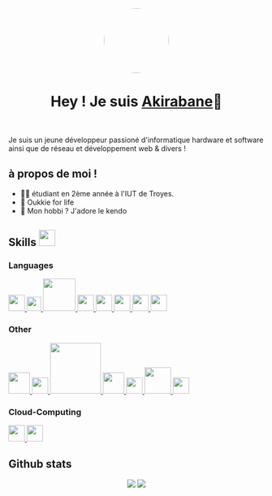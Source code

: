 <p align="center">
  <img width="128" style="border-radius: 50%" src="https://avatars.githubusercontent.com/u/77858565?v=4">
</p>

<h1 align="center">Hey ! Je suis <a href="https://github.com/Akirabane">Akirabane</a>👋</h1>
</br>

<p>Je suis un jeune développeur passioné d'informatique hardware et software ainsi que de réseau et développement web & divers !</p>

<h2>à propos de moi !</h2>

- 👨‍🎓 étudiant en 2ème année à l'IUT de Troyes.
- 🍊 Oukkie for life
- 🤫 Mon hobbi ? J'adore le kendo

<h2> Skills <img src = "https://media2.giphy.com/media/QssGEmpkyEOhBCb7e1/giphy.gif?cid=ecf05e47a0n3gi1bfqntqmob8g9aid1oyj2wr3ds3mg700bl&rid=giphy.gif" width = 32px> </h2>
<h3>Languages</h3>
<a href="#"> <img width="32px" src="https://lh3.googleusercontent.com/1NTw-mJ9bTiBiWfJ3_i22prvc3A7xvDNs4mmXSM76bqWT0-kTJ6LYDfIdgB_lWDPH_4"> </a>
<a href="#"> <img width="28px" src="https://upload.wikimedia.org/wikipedia/commons/thumb/1/18/ISO_C%2B%2B_Logo.svg/1822px-ISO_C%2B%2B_Logo.svg.png"> </a>
<a href="#"> <img width="64px" src="https://allprowebdesigns.com/blog/wp-content/uploads/2019/01/1lJ32Bl-lHWmNMUSiSq17gQ-792x445.png"> </a>
<a href="#"> <img width="32px" src="https://www.developpez.net/forums/attachments/p294178d1/a/a/a"> </a>
<a href="#"> <img width="32px" src="https://upload.wikimedia.org/wikipedia/commons/thumb/4/4c/Typescript_logo_2020.svg/1200px-Typescript_logo_2020.svg.png"> </a>
<a href="#"> <img width="32px" src="https://www.ideematic.com/wp-content/uploads/2020/07/flutter_logo.png"> </a>
<a href="#"> <img width="32px" src="https://upload.wikimedia.org/wikipedia/commons/thumb/0/0a/Python.svg/2048px-Python.svg.png"> </a>
<a href="#"> <img width="32px" src="https://upload.wikimedia.org/wikipedia/commons/thumb/b/ba/Antu_arduino-icon-small.svg/1200px-Antu_arduino-icon-small.svg.png"> </a>

<h3>Other</h3>
<a href="#"> <img width="42px" src="https://i1.wp.com/www.cc-lacqorthez.fr/CYBERBASE/wp-content/uploads/2020/05/logo-linux.png?fit=512%2C512&ssl=1"> </a>
<a href="#"> <img width="32px" src="https://cdn-icons-png.flaticon.com/512/919/919853.png"> </a>
<a href="#"> <img width="100px" src="https://cdn.worldvectorlogo.com/logos/nodejs.svg"> </a>
<a href="#"> <img width="42px" src="https://www.logigroup.com/images/modules/react.gif"> </a>
<a href="#"> <img width="32px" src="https://www.florentgonon.com/assets/git-4ed4db98583d5f694ccc8ccfae22449fc6ba8a7f4e9759fecddd5ca27053018e.png"> </a>
<a href="#"> <img width="52px" src="https://zohowebstatic.com/sites/default/files/ogimage/zoho-logo.png"> </a>
<a href="#"> <img width="32px" src="https://seeklogo.com/images/D/dialogflow-logo-534FF34238-seeklogo.com.png"> </a>

<h3>Cloud-Computing</h3>
<a href="#"> <img width="32px" src="https://play-lh.googleusercontent.com/RyoQTmHnxsxPYabsETmWVXHtLorVh_yOO48hsdv2VmI-Uki4qt5c5vV1cicJODV56A4"> </a>
<a href="#"> <img width="32px" src="https://cdn-icons-png.flaticon.com/512/873/873120.png"> </a>

<h2>Github stats</h2>
<div align="center">

![](https://github-readme-stats.vercel.app/api?username=BliTz037&show_icons=true&theme=tokyonight&hide_border=true&locale=en)
![](https://github-readme-streak-stats.herokuapp.com/?user=BliTz037&theme=material-palenight)
</div>
